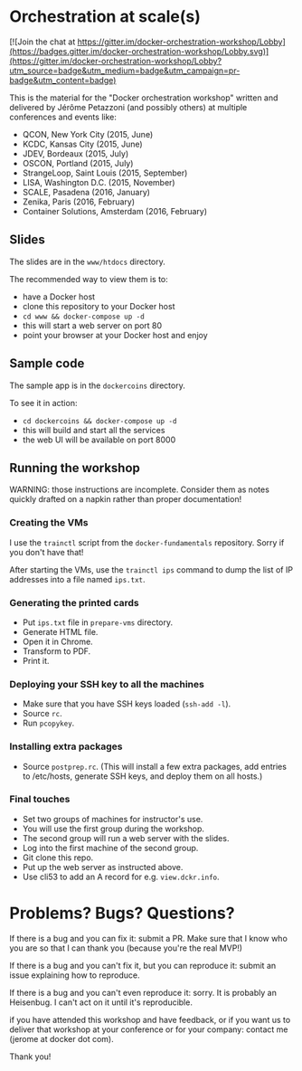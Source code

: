 # Orchestration at scale(s)

[![Join the chat at https://gitter.im/docker-orchestration-workshop/Lobby](https://badges.gitter.im/docker-orchestration-workshop/Lobby.svg)](https://gitter.im/docker-orchestration-workshop/Lobby?utm_source=badge&utm_medium=badge&utm_campaign=pr-badge&utm_content=badge)

This is the material for the "Docker orchestration workshop"
written and delivered by Jérôme Petazzoni (and possibly others)
at multiple conferences and events like:

- QCON, New York City (2015, June)
- KCDC, Kansas City (2015, June)
- JDEV, Bordeaux (2015, July)
- OSCON, Portland (2015, July)
- StrangeLoop, Saint Louis (2015, September)
- LISA, Washington D.C. (2015, November)
- SCALE, Pasadena (2016, January)
- Zenika, Paris (2016, February)
- Container Solutions, Amsterdam (2016, February)


## Slides

The slides are in the `www/htdocs` directory.

The recommended way to view them is to:

- have a Docker host
- clone this repository to your Docker host
- `cd www && docker-compose up -d`
- this will start a web server on port 80
- point your browser at your Docker host and enjoy


## Sample code

The sample app is in the `dockercoins` directory.

To see it in action:

- `cd dockercoins && docker-compose up -d`
- this will build and start all the services
- the web UI will be available on port 8000


## Running the workshop

WARNING: those instructions are incomplete. Consider
them as notes quickly drafted on a napkin rather than
proper documentation!


### Creating the VMs

I use the `trainctl` script from the `docker-fundamentals`
repository. Sorry if you don't have that!

After starting the VMs, use the `trainctl ips` command
to dump the list of IP addresses into a file named `ips.txt`.


### Generating the printed cards

- Put `ips.txt` file in `prepare-vms` directory.
- Generate HTML file.
- Open it in Chrome.
- Transform to PDF.
- Print it.


### Deploying your SSH key to all the machines

- Make sure that you have SSH keys loaded (`ssh-add -l`).
- Source `rc`.
- Run `pcopykey`.


### Installing extra packages

- Source `postprep.rc`.
  (This will install a few extra packages, add entries to
  /etc/hosts, generate SSH keys, and deploy them on all hosts.)


### Final touches

- Set two groups of machines for instructor's use.
- You will use the first group during the workshop.
- The second group will run a web server with the slides.
- Log into the first machine of the second group.
- Git clone this repo.
- Put up the web server as instructed above.
- Use cli53 to add an A record for e.g. `view.dckr.info`.


# Problems? Bugs? Questions?

If there is a bug and you can fix it: submit a PR.
Make sure that I know who you are so that I can thank you
(because you're the real MVP!)

If there is a bug and you can't fix it, but you can
reproduce it: submit an issue explaining how to reproduce.

If there is a bug and you can't even reproduce it:
sorry. It is probably an Heisenbug. I can't act on it
until it's reproducible.

if you have attended this workshop and have feedback,
or if you want us to deliver that workshop at your
conference or for your company: contact me (jerome
at docker dot com).

Thank you!

